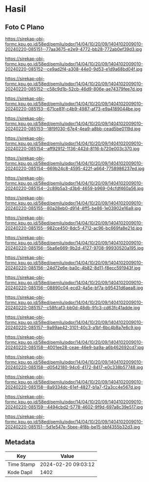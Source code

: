 # Hasil

## Foto C Plano

https://sirekap-obj-formc.kpu.go.id/58ed/pemilu/pdpr/14/04/10/20/09/1404102009010-20240220-085151--77aa3675-e2e9-4772-bb28-772ab0ef39d3.jpg

https://sirekap-obj-formc.kpu.go.id/58ed/pemilu/pdpr/14/04/10/20/09/1404102009010-20240220-085152--ce9ad2f4-a308-44e0-9d53-e1d9a68bd04f.jpg

https://sirekap-obj-formc.kpu.go.id/58ed/pemilu/pdpr/14/04/10/20/09/1404102009010-20240220-085152--c58c9d1b-52cb-46d9-806e-ae74379fee7d.jpg

https://sirekap-obj-formc.kpu.go.id/58ed/pemilu/pdpr/14/04/10/20/09/1404102009010-20240220-085153--671ce81f-c4b9-4987-af73-e9a4189044be.jpg

https://sirekap-obj-formc.kpu.go.id/58ed/pemilu/pdpr/14/04/10/20/09/1404102009010-20240220-085153--18f9f030-67e4-4ea9-a8bb-cead5be0119d.jpg

https://sirekap-obj-formc.kpu.go.id/58ed/pemilu/pdpr/14/04/10/20/09/1404102009010-20240220-085154--aff92912-1136-442d-8116-b720e003c370.jpg

https://sirekap-obj-formc.kpu.go.id/58ed/pemilu/pdpr/14/04/10/20/09/1404102009010-20240220-085154--669b24c8-4595-422f-a664-7758986237ed.jpg

https://sirekap-obj-formc.kpu.go.id/58ed/pemilu/pdpr/14/04/10/20/09/1404102009010-20240220-085154--2c89b5a3-d3b6-4659-b969-04cfdf460a56.jpg

https://sirekap-obj-formc.kpu.go.id/58ed/pemilu/pdpr/14/04/10/20/09/1404102009010-20240220-085155--80a28eb0-d914-4ff5-be86-1e03902e16a9.jpg

https://sirekap-obj-formc.kpu.go.id/58ed/pemilu/pdpr/14/04/10/20/09/1404102009010-20240220-085155--982ce450-8dc5-4712-ac96-bc669fa8e21d.jpg

https://sirekap-obj-formc.kpu.go.id/58ed/pemilu/pdpr/14/04/10/20/09/1404102009010-20240220-085156--5ba6e669-9b2d-4127-9708-99930520a195.jpg

https://sirekap-obj-formc.kpu.go.id/58ed/pemilu/pdpr/14/04/10/20/09/1404102009010-20240220-085156--24d72e6e-ba0c-4b82-8d11-f8ecc591943f.jpg

https://sirekap-obj-formc.kpu.go.id/58ed/pemilu/pdpr/14/04/10/20/09/1404102009010-20240220-085156--08890c04-ecd3-4a5e-bf7a-b95431d6aea8.jpg

https://sirekap-obj-formc.kpu.go.id/58ed/pemilu/pdpr/14/04/10/20/09/1404102009010-20240220-085157--c58fcaf3-bb0d-48db-91c3-cd63fc41adde.jpg

https://sirekap-obj-formc.kpu.go.id/58ed/pemilu/pdpr/14/04/10/20/09/1404102009010-20240220-085157--9a99ae42-3101-40c3-a1bf-6bc4b8a7e6c9.jpg

https://sirekap-obj-formc.kpu.go.id/58ed/pemilu/pdpr/14/04/10/20/09/1404102009010-20240220-085158--4001ee28-ceae-46e9-ba9a-a6b462692cd7.jpg

https://sirekap-obj-formc.kpu.go.id/58ed/pemilu/pdpr/14/04/10/20/09/1404102009010-20240220-085158--d0542180-94c6-4172-8417-e0c338b57748.jpg

https://sirekap-obj-formc.kpu.go.id/58ed/pemilu/pdpr/14/04/10/20/09/1404102009010-20240220-085158--8a9334dc-61ef-4827-b1a7-f2a3cc4e567d.jpg

https://sirekap-obj-formc.kpu.go.id/58ed/pemilu/pdpr/14/04/10/20/09/1404102009010-20240220-085159--4494cbd2-5778-4602-9f9d-697a8c39e517.jpg

https://sirekap-obj-formc.kpu.go.id/58ed/pemilu/pdpr/14/04/10/20/09/1404102009010-20240220-085151--5d1e547e-5bee-4f8b-be15-bbf4355b32d3.jpg


## Metadata

| Key        | Value               |
| ---------- | ------------------- |
| Time Stamp | 2024-02-20 09:03:12 |
| Kode Dapil | 1402                |



